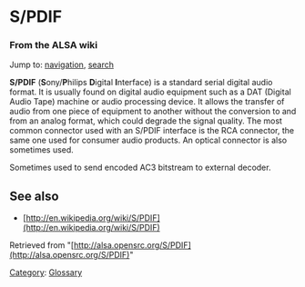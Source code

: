 S/PDIF
======

### From the ALSA wiki

Jump to: [navigation](#mw-head), [search](#p-search)

**S/PDIF** (**S**ony/**P**hilips **D**igital **I**nterface) is a
standard serial digital audio format. It is usually found on digital
audio equipment such as a DAT (Digital Audio Tape) machine or audio
processing device. It allows the transfer of audio from one piece of
equipment to another without the conversion to and from an analog
format, which could degrade the signal quality. The most common
connector used with an S/PDIF interface is the RCA connector, the same
one used for consumer audio products. An optical connector is also
sometimes used.

Sometimes used to send encoded AC3 bitstream to external decoder.

See also
--------

-   [http://en.wikipedia.org/wiki/S/PDIF](http://en.wikipedia.org/wiki/S/PDIF)

Retrieved from
"[http://alsa.opensrc.org/S/PDIF](http://alsa.opensrc.org/S/PDIF)"

[Category](/Special:Categories "Special:Categories"):
[Glossary](/Category:Glossary "Category:Glossary")

